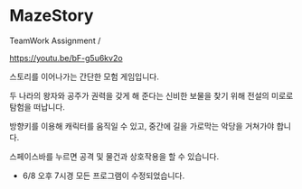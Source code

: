 # MazeStory
TeamWork Assignment /

https://youtu.be/bF-g5u6kv2o

스토리를 이어나가는 간단한 모험 게임입니다.

두 나라의 왕자와 공주가 권력을 갖게 해 준다는 신비한 보물을 찾기 위해 전설의 미로로 탐험을 떠납니다.

방향키를 이용해 캐릭터를 움직일 수 있고,
중간에 길을 가로막는 악당을 거쳐가야 합니다.

스페이스바를 누르면 공격 및 물건과 상호작용을 할 수 있습니다.

* 6/8 오후 7시경 모든 프로그램이 수정되었습니다.
